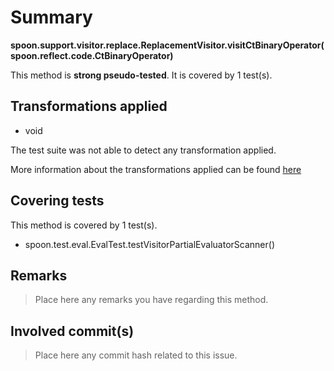 # Summary
**spoon.support.visitor.replace.ReplacementVisitor.visitCtBinaryOperator(spoon.reflect.code.CtBinaryOperator)**

This method is **strong pseudo-tested**.
It is covered by 1 test(s). 


## Transformations applied

- void


The test suite was not able to detect any transformation applied.

More information about the transformations applied can be found [here](https://github.com/STAMP-project/pitest-descartes)

## Covering tests
This method is covered by 1 test(s).
* spoon.test.eval.EvalTest.testVisitorPartialEvaluatorScanner()


## Remarks
> Place here any remarks you have regarding this method.

## Involved commit(s)

> Place here any commit hash related to this issue.

